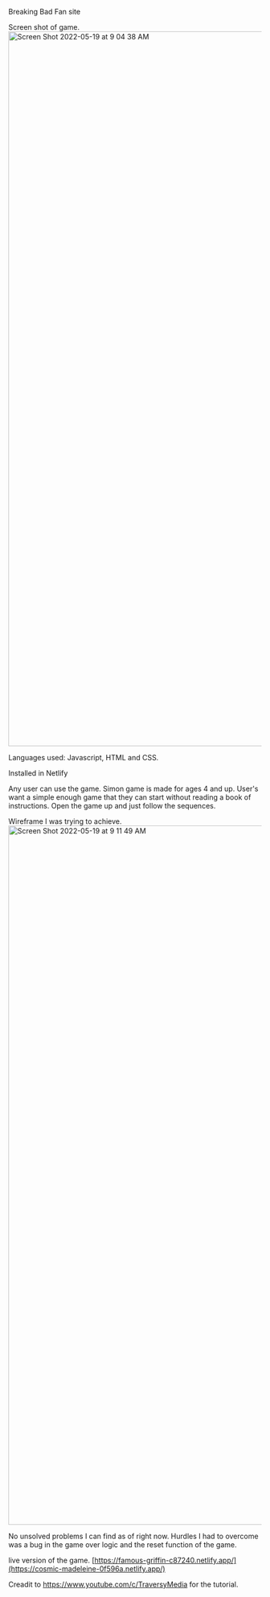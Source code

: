 Breaking Bad Fan site

Screen shot of game.
<img width="1423" alt="Screen Shot 2022-05-19 at 9 04 38 AM" src="https://user-images.githubusercontent.com/47561235/169300248-bca44812-cb16-4193-8f5f-39025aa2b0f5.png">

Languages used: Javascript, HTML and CSS.

Installed in Netlify

Any user can use the game. Simon game is made for ages 4 and up. User's want a simple enough game that they can start without reading a book of instructions.
Open the game up and just follow the sequences.

Wireframe I was trying to achieve.
<img width="1392" alt="Screen Shot 2022-05-19 at 9 11 49 AM" src="https://user-images.githubusercontent.com/47561235/169301603-8748bea8-9610-465a-9a2c-a329e8d341be.png">

No unsolved problems I can find as of right now. Hurdles I had to overcome was a bug in the game over logic and the reset function of the game.

live version of the game.
[https://famous-griffin-c87240.netlify.app/](https://cosmic-madeleine-0f596a.netlify.app/)


Creadit to https://www.youtube.com/c/TraversyMedia for the tutorial.
